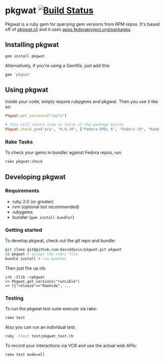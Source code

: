 pkgwat [![Build Status](https://travis-ci.org/daviddavis/pkgwat.png)](http://travis-ci.org/daviddavis/pkgwat)
======

Pkgwat is a ruby gem for querying gem versions from RPM repos. It's based off
of [pkgwat.cli](https://github.com/ralphbean/pkgwat.cli) and it uses
[apps.fedoraproject.org/packages](https://apps.fedoraproject.org/packages/).



Installing pkgwat
-----------------

```bash
gem install pkgwat
```

Alternatively, if you're using a Gemfile, just add this:

```bash
gem 'pkgwat'
```

Using pkgwat
------------

Inside your code, simply require rubygems and pkgwat. Then you use it like so:

```ruby
Pkgwat.get_versions("rails")

# this will return true or false if the package exists
Pkgwat.check_gem("pry", "0.9.10", ["Fedora EPEL 6", "Fedora 19", "Rawhide"])
```

### Rake Tasks

To check your gems in bundler against Fedora repos, run:

```bash
rake pkgwat:check
```

Developing pkgwat
-----------------

### Requirements

* ruby 2.0 (or greater)
* rvm (optional but recommended)
* rubygems
* bundler (`gem install bundler`)

### Getting started

To develop pkgwat, check out the git repo and bundle:

```bash
git clone git@github.com:daviddavis/pkgwat.git pkgwat
cd pkgwat # accept the rvmrc file
bundle install # run bundler
```

Then just fire up irb:

```
irb -Ilib -rpkgwat
>> Pkgwat.get_versions("runcible")
=> [{"release"=>"Rawhide", ...
```

### Testing

To run the pkgwat test suite execute via rake:

```bash
rake test
```

Also you can run an individual test:

```bash
ruby -Itest test/pkgwat_test.rb
```

To record your interactions via VCR and use the actual web APIs:

```bash
rake test mode=all
```
